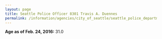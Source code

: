 ```yaml
---
layout: page
title: Seattle Police Officer 8301 Travis A. Duennes
permalink: /information/agencies/city_of_seattle/seattle_police_department/copbook/8301/
---
```


**Age as of Feb. 24, 2016:** 31.0
